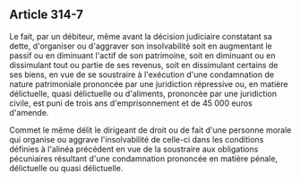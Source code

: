Article 314-7
----
Le fait, par un débiteur, même avant la décision judiciaire constatant sa dette,
d'organiser ou d'aggraver son insolvabilité soit en augmentant le passif ou en
diminuant l'actif de son patrimoine, soit en diminuant ou en dissimulant tout ou
partie de ses revenus, soit en dissimulant certains de ses biens, en vue de se
soustraire à l'exécution d'une condamnation de nature patrimoniale prononcée par
une juridiction répressive ou, en matière délictuelle, quasi délictuelle ou
d'aliments, prononcée par une juridiction civile, est puni de trois ans
d'emprisonnement et de 45 000 euros d'amende.

Commet le même délit le dirigeant de droit ou de fait d'une personne morale qui
organise ou aggrave l'insolvabilité de celle-ci dans les conditions définies à
l'alinéa précédent en vue de la soustraire aux obligations pécuniaires résultant
d'une condamnation prononcée en matière pénale, délictuelle ou quasi
délictuelle.
